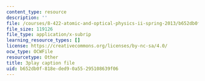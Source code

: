 ```yaml
---
content_type: resource
description: ''
file: /courses/8-422-atomic-and-optical-physics-ii-spring-2013/b652db0f818eded90a55295108639f06_vyDnTx4gTis.srt
file_size: 119126
file_type: application/x-subrip
learning_resource_types: []
license: https://creativecommons.org/licenses/by-nc-sa/4.0/
ocw_type: OCWFile
resourcetype: Other
title: 3play caption file
uid: b652db0f-818e-ded9-0a55-295108639f06
---
```

